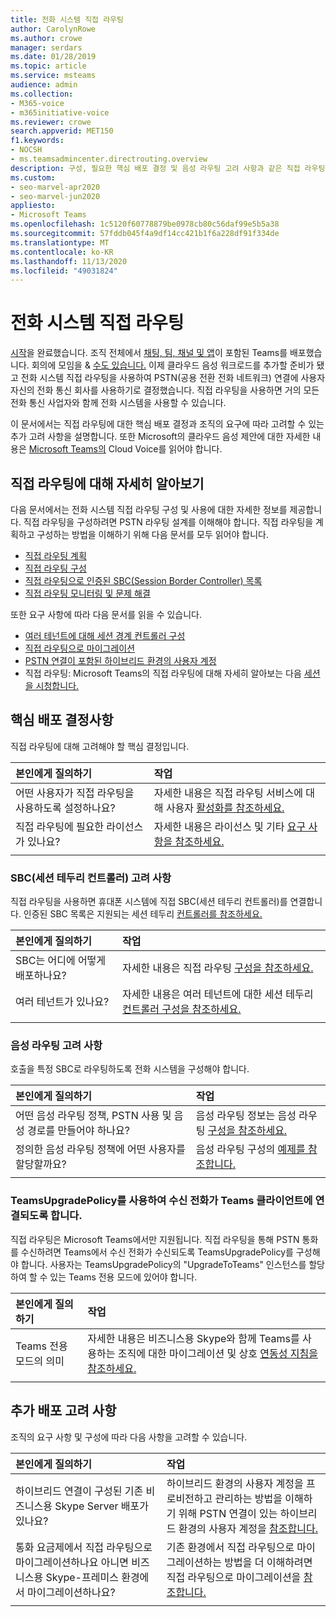 ```yaml
---
title: 전화 시스템 직접 라우팅
author: CarolynRowe
ms.author: crowe
manager: serdars
ms.date: 01/28/2019
ms.topic: article
ms.service: msteams
audience: admin
ms.collection:
- M365-voice
- m365initiative-voice
ms.reviewer: crowe
search.appverid: MET150
f1.keywords:
- NOCSH
- ms.teamsadmincenter.directrouting.overview
description: 구성, 필요한 핵심 배포 결정 및 음성 라우팅 고려 사항과 같은 직접 라우팅에 대해 자세히 설명합니다.
ms.custom:
- seo-marvel-apr2020
- seo-marvel-jun2020
appliesto:
- Microsoft Teams
ms.openlocfilehash: 1c5120f60778879be0978cb80c56daf99e5b5a38
ms.sourcegitcommit: 57fddb045f4a9df14cc421b1f6a228df91f334de
ms.translationtype: MT
ms.contentlocale: ko-KR
ms.lasthandoff: 11/13/2020
ms.locfileid: "49031824"
---
```

# <a name="phone-system-direct-routing"></a>전화 시스템 직접 라우팅

[시작](get-started-with-teams-quick-start.md)을 완료했습니다. 조직 전체에서 [채팅, 팀, 채널 및 앱](deploy-chat-teams-channels-microsoft-teams-landing-page.md)이 포함된 Teams를 배포했습니다. 회의에 모임을 & [수도 있습니다.](deploy-meetings-microsoft-teams-landing-page.md) 이제 클라우드 음성 워크로드를 추가할 준비가 됐고 전화 시스템 직접 라우팅을 사용하여 PSTN(공용 전환 전화 네트워크) 연결에 사용자 자신의 전화 통신 회사를 사용하기로 결정했습니다. 직접 라우팅을 사용하면 거의 모든 전화 통신 사업자와 함께 전화 시스템을 사용할 수 있습니다.

이 문서에서는 직접 라우팅에 대한 핵심 배포 결정과 조직의 요구에 따라 고려할 수 있는 추가 고려 사항을 설명합니다. 또한 Microsoft의 클라우드 음성 제안에 대한 자세한 내용은 [Microsoft Teams의](cloud-voice-landing-page.md) Cloud Voice를 읽어야 합니다.

## <a name="learn-more-about-direct-routing"></a>직접 라우팅에 대해 자세히 알아보기

다음 문서에서는 전화 시스템 직접 라우팅 구성 및 사용에 대한 자세한 정보를 제공합니다. 직접 라우팅을 구성하려면 PSTN 라우팅 설계를 이해해야 합니다. 직접 라우팅을 계획하고 구성하는 방법을 이해하기 위해 다음 문서를 모두 읽어야 합니다.

- [직접 라우팅 계획](direct-routing-plan.md) 
- [직접 라우팅 구성](direct-routing-configure.md)
- [직접 라우팅으로 인증된 SBC(Session Border Controller) 목록](direct-routing-border-controllers.md)
- [직접 라우팅 모니터링 및 문제 해결](direct-routing-monitor-and-troubleshoot.md)

또한 요구 사항에 따라 다음 문서를 읽을 수 있습니다.

-  [여러 테넌트에 대해 세션 경계 컨트롤러 구성](direct-routing-sbc-multiple-tenants.md)
-  [직접 라우팅으로 마이그레이션](direct-routing-migrating.md)
-  [PSTN 연결이 포함된 하이브리드 환경의 사용자 계정](direct-routing-user-accounts-in-a-hybrid-environment.md)
- 직접 라우팅: Microsoft Teams의 직접 라우팅에 대해 자세히 알아보는 다음 [세션을 시청합니다.](https://aka.ms/teams-direct-routing)

## <a name="core-deployment-decisions"></a>핵심 배포 결정사항

직접 라우팅에 대해 고려해야 할 핵심 결정입니다. 

|본인에게 질의하기|작업 |
| :------------|:-------|
|어떤 사용자가 직접 라우팅을 사용하도록 설정하나요? | 자세한 내용은 직접 라우팅 서비스에 대해 사용자 [활성화를 참조하세요.](direct-routing-configure.md) |
직접 라우팅에 필요한 라이선스가 있나요? | 자세한 내용은 라이선스 및 기타 [요구 사항을 참조하세요.](direct-routing-plan.md#licensing-and-other-requirements)
|||

### <a name="session-border-controller-sbc-considerations"></a>SBC(세션 테두리 컨트롤러) 고려 사항

직접 라우팅을 사용하면 휴대폰 시스템에 직접 SBC(세션 테두리 컨트롤러)를 연결합니다.  인증된 SBC 목록은 지원되는 세션 테두리 [컨트롤러를 참조하세요.](direct-routing-border-controllers.md)

|본인에게 질의하기|작업 |
|:------------|:-------|
| SBC는 어디에 어떻게 배포하나요? | 자세한 내용은 직접 라우팅 [구성을 참조하세요.](direct-routing-configure.md) | 
여러 테넌트가 있나요? | 자세한 내용은 여러 테넌트에 대한 세션 테두리 [컨트롤러 구성을 참조하세요.](direct-routing-sbc-multiple-tenants.md)|
|||

### <a name="voice-routing-considerations"></a>음성 라우팅 고려 사항

호출을 특정 SBC로 라우팅하도록 전화 시스템을 구성해야 합니다.

|본인에게 질의하기|작업 |
|:------------|:-------|
| 어떤 음성 라우팅 정책, PSTN 사용 및 음성 경로를 만들어야 하나요? | 음성 라우팅 정보는 음성 라우팅 [구성을 참조하세요.](direct-routing-configure.md)
| 정의한 음성 라우팅 정책에 어떤 사용자를 할당할까요? | 음성 라우팅 구성의 [예제를 참조합니다.](direct-routing-configure.md) |
|||

### <a name="ensure-incoming-calls-land-in-the-teams-client-using-teamsupgradepolicy"></a>TeamsUpgradePolicy를 사용하여 수신 전화가 Teams 클라이언트에 연결되도록 합니다.

직접 라우팅은 Microsoft Teams에서만 지원됩니다. 직접 라우팅을 통해 PSTN 통화를 수신하려면 Teams에서 수신 전화가 수신되도록 TeamsUpgradePolicy를 구성해야 합니다. 사용자는 TeamsUpgradePolicy의 "UpgradeToTeams" 인스턴스를 할당하여 할 수 있는 Teams 전용 모드에 있어야 합니다. 

|본인에게 질의하기|작업 |
|:------------|:-------|
|Teams 전용 모드의 의미 | 자세한 내용은 비즈니스용 Skype와 함께 Teams를 사용하는 조직에 대한 마이그레이션 및 상호 [연동성 지침을 참조하세요.](https://docs.microsoft.com/microsoftteams/migration-interop-guidance-for-teams-with-skype)|
|||

## <a name="additional-deployment-considerations"></a>추가 배포 고려 사항

조직의 요구 사항 및 구성에 따라 다음 사항을 고려할 수 있습니다.

| 본인에게 질의하기| 작업 |
| :------------|:-------|
| 하이브리드 연결이 구성된 기존 비즈니스용 Skype Server 배포가 있나요? |  하이브리드 환경의 사용자 계정을 프로비전하고 관리하는 방법을 이해하기 위해 PSTN 연결이 있는 하이브리드 환경의 사용자 계정을 [참조합니다.](direct-routing-user-accounts-in-a-hybrid-environment.md)| 
| 통화 요금제에서 직접 라우팅으로 마이그레이션하나요 아니면 비즈니스용 Skype-프레미스 환경에서 마이그레이션하나요? | 기존 환경에서 직접 라우팅으로 마이그레이션하는 방법을 더 이해하려면 직접 라우팅으로 마이그레이션을 [참조합니다.](direct-routing-migrating.md) |
|||
